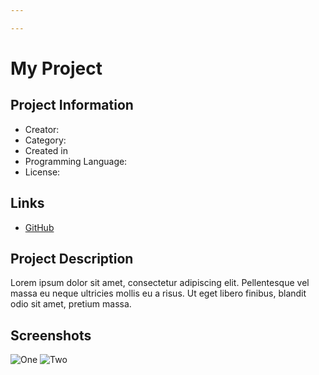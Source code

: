```yaml
---

---
```

# My Project

## Project Information
<!---
Feel free to add/remove fields as you see fit.
--->
- Creator:
- Category:
- Created in
- Programming Language:
- License:
## Links
- [GitHub](gfggg)

## Project Description
Lorem ipsum dolor sit amet, consectetur adipiscing elit. 
Pellentesque vel massa eu neque ultricies mollis eu a risus. 
Ut eget libero finibus, blandit odio sit amet, pretium massa.

## Screenshots
![One](https://i.imgur.com/cBwEnFp.png)
![Two](https://i.imgur.com/bFrqPBX.png)
